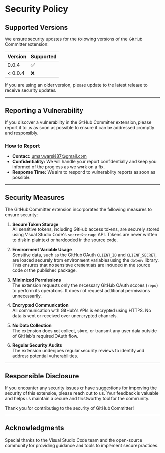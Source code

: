 # Security Policy

## Supported Versions

We ensure security updates for the following versions of the GitHub Committer extension:

| Version | Supported          |
|---------|--------------------|
| 0.0.4   | :white_check_mark: |
| < 0.0.4 | :x:                |

If you are using an older version, please update to the latest release to receive security updates.

---

## Reporting a Vulnerability

If you discover a vulnerability in the GitHub Committer extension, please report it to us as soon as possible to ensure it can be addressed promptly and responsibly. 

### How to Report

- **Contact:** umar.warsi887@gmail.com
- **Confidentiality:** We will handle your report confidentially and keep you informed of the progress as we work on a fix.
- **Response Time:** We aim to respond to vulnerability reports as soon as possible.

---

## Security Measures

The GitHub Committer extension incorporates the following measures to ensure security:

1. **Secure Token Storage**  
   All sensitive tokens, including GitHub access tokens, are securely stored using Visual Studio Code's `secretStorage` API. Tokens are never written to disk in plaintext or hardcoded in the source code.

2. **Environment Variable Usage**  
   Sensitive data, such as the GitHub OAuth `CLIENT_ID` and `CLIENT_SECRET`, are loaded securely from environment variables using the `dotenv` library. This ensures that no sensitive credentials are included in the source code or the published package.

3. **Minimized Permissions**  
   The extension requests only the necessary GitHub OAuth scopes (`repo`) to perform its operations. It does not request additional permissions unnecessarily.

4. **Encrypted Communication**  
   All communication with GitHub's APIs is encrypted using HTTPS. No data is sent or received over unencrypted channels.

5. **No Data Collection**  
   The extension does not collect, store, or transmit any user data outside of GitHub's required OAuth flow.

6. **Regular Security Audits**  
   The extension undergoes regular security reviews to identify and address potential vulnerabilities.

---

## Responsible Disclosure

If you encounter any security issues or have suggestions for improving the security of this extension, please reach out to us. Your feedback is valuable and helps us maintain a secure and trustworthy tool for the community.

Thank you for contributing to the security of GitHub Committer!

---

## Acknowledgments

Special thanks to the Visual Studio Code team and the open-source community for providing guidance and tools to implement secure practices.
